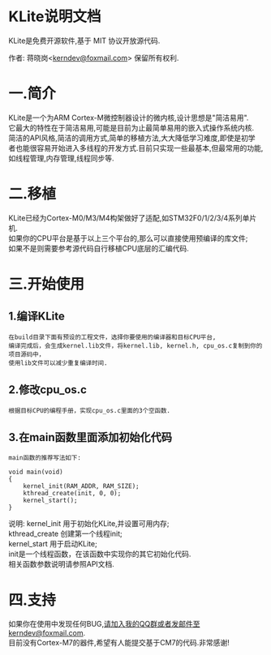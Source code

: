 KLite说明文档
=====================
KLite是免费开源软件,基于 MIT 协议开放源代码.

作者: 蒋晓岗\<kerndev@foxmail.com> 保留所有权利.

# 一.简介
KLite是一个为ARM Cortex-M微控制器设计的微内核,设计思想是"简洁易用".  
它最大的特性在于简洁易用,可能是目前为止最简单易用的嵌入式操作系统内核.  
简洁的API风格,简洁的调用方式,简单的移植方法,大大降低学习难度,即使是初学  
者也能很容易开始进入多线程的开发方式.目前只实现一些最基本,但最常用的功能,  
如线程管理,内存管理,线程同步等.

# 二.移植
KLite已经为Cortex-M0/M3/M4构架做好了适配,如STM32F0/1/2/3/4系列单片机.  
如果你的CPU平台是基于以上三个平台的,那么可以直接使用预编译的库文件;  
如果不是则需要参考源代码自行移植CPU底层的汇编代码.

# 三.开始使用
## 1.编译KLite
	在build目录下面有预设的工程文件，选择你要使用的编译器和目标CPU平台,  
	编译完成后，会生成kernel.lib文件，将kernel.lib, kernel.h, cpu_os.c复制到你的项目源码中，  
	使用lib文件可以减少重复编译时间.

## 2.修改cpu_os.c
	根据目标CPU的编程手册，实现cpu_os.c里面的3个空函数.

## 3.在main函数里面添加初始化代码
	main函数的推荐写法如下:
```
void main(void)
{
	kernel_init(RAM_ADDR, RAM_SIZE);
	kthread_create(init, 0, 0);
	kernel_start();
}
```
说明:
kernel_init 用于初始化KLite,并设置可用内存;  
kthread_create 创建第一个线程init;  
kernel_start 用于启动KLite;  
init是一个线程函数，在该函数中实现你的其它初始化代码.  
相关函数参数说明请参照API文档.

# 四.支持
如果你在使用中发现任何BUG,请加入我的QQ群或者发邮件至kerndev@foxmail.com.  
目前没有Cortex-M7的器件,希望有人能提交基于CM7的代码.非常感谢!
